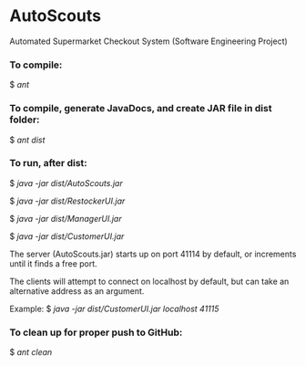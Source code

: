 # AutoScouts
Automated Supermarket Checkout System (Software Engineering Project)


### To compile:
$ *ant*

### To compile, generate JavaDocs, and create JAR file in dist folder:
$ *ant dist*

### To run, after dist:
$ *java -jar dist/AutoScouts.jar*

$ *java -jar dist/RestockerUI.jar* 

$ *java -jar dist/ManagerUI.jar*

$ *java -jar dist/CustomerUI.jar*

The server (AutoScouts.jar) starts up on port 41114 by default, or increments until it finds a free port.

The clients will attempt to connect on localhost by default, but can take an alternative address as an argument.

Example: $ *java -jar dist/CustomerUI.jar localhost 41115*

### To clean up for proper push to GitHub:
$ *ant clean*


